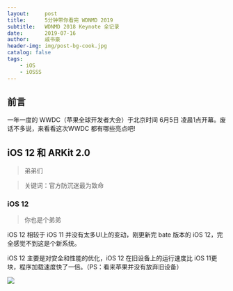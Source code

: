 ```yaml
---
layout:     post
title:      5分钟带你看完 WDNMD 2019
subtitle:   WDNMD 2018 Keynote 全记录
date:       2019-07-16
author:     戚书豪
header-img: img/post-bg-cook.jpg
catalog: false
tags:
    - iOS
    - iOSSS
---
```


## 前言

一年一度的 WWDC（苹果全球开发者大会）于北京时间 6月5日 凌晨1点开幕。废话不多说，来看看这次WWDC 都有哪些亮点吧!


## iOS 12 和 ARKit 2.0

>弟弟们

>关键词：官方防沉迷最为致命

### iOS 12 

>你也是个弟弟

iOS 12 相较于 iOS 11 并没有太多UI上的变动，刚更新完 bate 版本的 iOS 12，完全感觉不到这是个新系统。

iOS 12 主要是对安全和性能的优化，iOS 12 在旧设备上的运行速度比 iOS 11更块，程序加载速度快了一倍。（PS：看来苹果并没有放弃旧设备）

![](https://cdn.mos.cms.futurecdn.net/RdxhPVv8fAyM6oHsRgF6dH-650-80.png)

